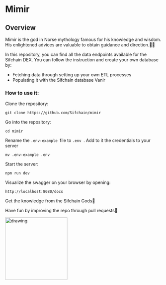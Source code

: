 # Mimir

## Overview
Mimir is the god in Norse mythology famous for his knowledge and wisdom. His enlightened advices are valuable to obtain guidance and direction.🧙‍♂️

In this repository, you can find all the data endpoints available for the Sifchain DEX. 
You can follow the instruction and create your own database by:
- Fetching data through setting up your own ETL processes 
- Populating it with the Sifchain database Vanir


### How to use it:

Clone the repository:
```
git clone https://github.com/Sifchain/mimir
```

Go into the repository: 
```
cd mimir
```


Rename the ```.env-example ```file to ```.env ```.  Add to it the credentials to your server
```
mv .env-example .env
```

Start the server:

```
npm run dev
```

Visualize the swagger on your browser by opening:
```
http://localhost:8080/docs
```

Get the knowledge from the Sifchain Gods:crystal_ball:


Have fun by improving the repo through pull requests:muscle:


<img src="[drawing.jpg](![mev-10136370](https://user-images.githubusercontent.com/67415638/169347784-2196100c-63a0-46f1-8323-45cdae8996ca.jpeg)
)" alt="drawing" width="200"/>

